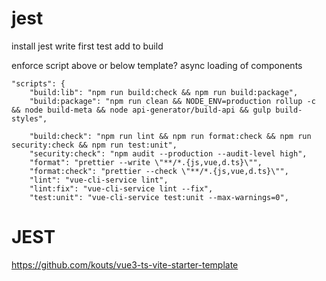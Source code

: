 # jest
install jest
write first test
add to build


enforce script above or below template?
async loading of components


    "scripts": {
        "build:lib": "npm run build:check && npm run build:package",
        "build:package": "npm run clean && NODE_ENV=production rollup -c && node build-meta && node api-generator/build-api && gulp build-styles",

        "build:check": "npm run lint && npm run format:check && npm run security:check && npm run test:unit",
        "security:check": "npm audit --production --audit-level high",
        "format": "prettier --write \"**/*.{js,vue,d.ts}\"",
        "format:check": "prettier --check \"**/*.{js,vue,d.ts}\"",
        "lint": "vue-cli-service lint",
        "lint:fix": "vue-cli-service lint --fix",
        "test:unit": "vue-cli-service test:unit --max-warnings=0",


# JEST
https://github.com/kouts/vue3-ts-vite-starter-template
